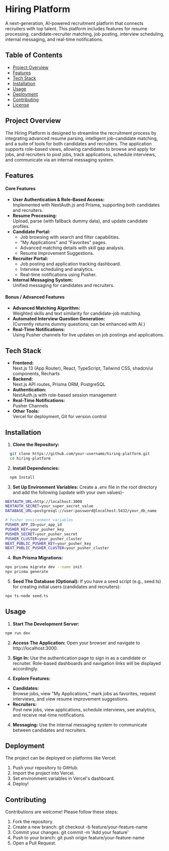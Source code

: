 # Hiring Platform
A next-generation, AI-powered recruitment platform that connects recruiters with top talent. This platform includes features for resume processing, candidate-recruiter matching, job posting, interview scheduling, internal messaging, and real-time notifications.

## Table of Contents
- [Project Overview](#project-overview)
- [Features](#features)
- [Tech Stack](#tech-stack)
- [Installation](#installation)
- [Usage](#usage)
- [Deployment](#deployment)
- [Contributing](#contributing)
- [License](#license)

## Project Overview
The Hiring Platform is designed to streamline the recruitment process by integrating advanced resume parsing, intelligent job-candidate matching, and a suite of tools for both candidates and recruiters. The application supports role-based views, allowing candidates to browse and apply for jobs, and recruiters to post jobs, track applications, schedule interviews, and communicate via an internal messaging system.

## Features

#### Core Features
- **User Authentication & Role-Based Access:**  
  Implemented with NextAuth.js and Prisma, supporting both candidates and recruiters.
- **Resume Processing:**  
  Upload, parse (with fallback dummy data), and update candidate profiles.
- **Candidate Portal:**  
  - Job browsing with search and filter capabilities.
  - "My Applications" and "Favorites" pages.
  - Advanced matching details with skill gap analysis.
  - Resume Improvement Suggestions.
- **Recruiter Portal:**  
  - Job posting and application tracking dashboard.
  - Interview scheduling and analytics.
  - Real-time notifications using Pusher.
- **Internal Messaging System:**  
  Unified messaging for candidates and recruiters.

#### Bonus / Advanced Features
- **Advanced Matching Algorithm:**  
  Weighted skills and text similarity for candidate-job matching.
- **Automated Interview Question Generation:**  
  (Currently returns dummy questions; can be enhanced with AI.)
- **Real-Time Notifications:**  
  Using Pusher channels for live updates on job postings and applications.

## Tech Stack

- **Frontend:**  
  Next.js 13 (App Router), React, TypeScript, Tailwind CSS, shadcn/ui components, Recharts
- **Backend:**  
  Next.js API routes, Prisma ORM, PostgreSQL
- **Authentication:**  
  NextAuth.js with role-based session management
- **Real-Time Notifications:**  
  Pusher Channels
- **Other Tools:**  
  Vercel for deployment, Git for version control


## Installation

1. **Clone the Repository:** 

```bash
  git clone https://github.com/your-username/hiring-platform.git
  cd hiring-platform
```

2. **Install Dependencies:** 
```bash
  npm Install
```

3. **Set Up Environment Variables:** 
Create a .env file in the root directory and add the following (update with your own values)-
```bash
NEXTAUTH_URL=http://localhost:3000
NEXTAUTH_SECRET=your_super_secret_value
DATABASE_URL=postgresql://user:password@localhost:5432/your_db_name

# Pusher environment variables
PUSHER_APP_ID=your_app_id
PUSHER_KEY=your_pusher_key
PUSHER_SECRET=your_pusher_secret
PUSHER_CLUSTER=your_pusher_cluster
NEXT_PUBLIC_PUSHER_KEY=your_pusher_key
NEXT_PUBLIC_PUSHER_CLUSTER=your_pusher_cluster
```

4. **Run Prisma Migrations:**
```bash
npx prisma migrate dev --name init
npx prisma generate

```

5. **Seed The Database (Optional):**
If you have a seed script (e.g., seed.ts) for creating initial users (candidates and recruiters):
```bash
npx ts-node seed.ts

```









    
## Usage

1. **Start The Development Server:**
 ```bash
npm run dev
```

2. **Access The Application:**
Open your browser and navigate to http://localhost:3000.

3. **Sign In:**
Use the authentication page to sign in as a candidate or recruiter. Role-based dashboards and navigation links will be displayed accordingly.

4. **Explore Features:**
- **Candidates:**  
  Browse jobs, view "My Applications," mark jobs as favorites, request        interviews, and view resume improvement suggestions.       
- **Recruiters:**  
  Post new jobs, view applications, schedule interviews, see analytics, and receive real-time notifications.

4. **Messaging:**
Use the internal messaging system to communicate between candidates and recruiters.






## Deployment

The project can be deployed on platforms like Vercel:
1. Push your repository to GitHub.
2. Import the project into Vercel.
3. Set environment variables in Vercel's dashboard.
4. Deploy!


## Contributing

Contributions are welcome! Please follow these steps:

1. Fork the repository.
2. Create a new branch: git checkout -b feature/your-feature-name
3. Commit your changes: git commit -m 'Add your feature'
4. Push to your branch: git push origin feature/your-feature-name
5. Open a Pull Request.

